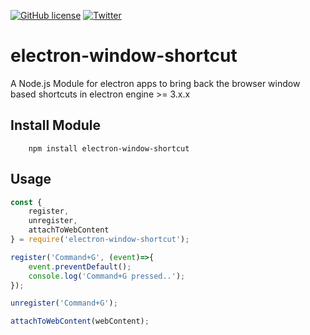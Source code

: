 [![GitHub license](https://img.shields.io/github/license/Syed-Umair/electron-window-shortcut.svg)](https://github.com/Syed-Umair/electron-window-shortcut/blob/master/LICENSE)
[![Twitter](https://img.shields.io/twitter/url/https/github.com/Syed-Umair/electron-window-shortcut.svg?style=social)](https://twitter.com/intent/tweet?text=Wow:&url=https%3A%2F%2Fgithub.com%2FSyed-Umair%2Felectron-window-shortcut)

# electron-window-shortcut
A Node.js Module for electron apps to bring back the browser window based shortcuts in electron engine >= 3.x.x

## Install Module
```
    npm install electron-window-shortcut
```

## Usage

```javascript
const {
    register,
    unregister,
    attachToWebContent
} = require('electron-window-shortcut');

register('Command+G', (event)=>{
    event.preventDefault();
    console.log('Command+G pressed..');
});

unregister('Command+G');

attachToWebContent(webContent);
```
